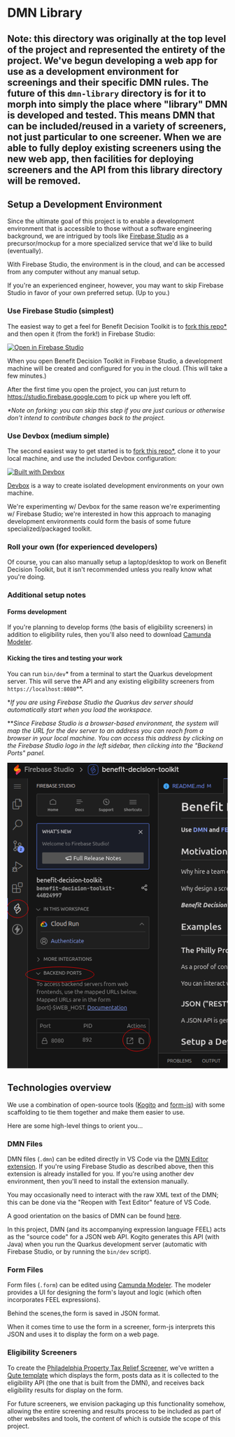 # DMN Library

## Note: this directory was originally at the top level of the project and represented the entirety of the project. We've begun developing a web app for use as a development environment for screenings and their specific DMN rules. The future of this `dmn-library` directory is for it to morph into simply the place where "library" DMN is developed and tested. This means DMN that can be included/reused in a variety of screeners, not just particular to one screener. When we are able to fully deploy existing screeners using the new web app, then facilities for deploying screeners and the API from this library directory will be removed.

## Setup a Development Environment

Since the ultimate goal of this project is to enable a development environment that is accessible to those without a software engineering background, we are intrigued by tools like [Firebase Studio](https://firebase.google.com/docs/studio) as a precursor/mockup for a more specialized service that we'd like to build (eventually).

With Firebase Studio, the environment is in the cloud, and can be accessed from any computer without any manual setup.

If you're an experienced engineer, however, you may want to skip Firebase Studio in favor of your own preferred setup. (Up to you.)

### Use Firebase Studio (simplest)

The easiest way to get a feel for Benefit Decision Toolkit is to [fork this repo*](https://github.com/CodeForPhilly/benefit-decision-toolkit/fork) and then open it (from the fork!) in Firebase Studio:

<a href="https://studio.firebase.google.com/import?url=https%3A%2F%2Fgithub.com%2FCodeForPhilly%2Fbenefit-decision-toolkit">
  <picture>
    <source
      media="(prefers-color-scheme: dark)"
      srcset="https://cdn.firebasestudio.dev/btn/open_dark_32.svg">
    <source
      media="(prefers-color-scheme: light)"
      srcset="https://cdn.firebasestudio.dev/btn/open_light_32.svg">
    <img
      height="32"
      alt="Open in Firebase Studio"
      src="https://cdn.firebasestudio.dev/btn/open_blue_32.svg">
  </picture>
</a>

When you open Benefit Decision Toolkit in Firebase Studio, a development machine will be created and configured for you in the cloud. (This will take a few minutes.)

After the first time you open the project, you can just return to https://studio.firebase.google.com   to pick up where you left off.

_*Note on forking: you can skip this step if you are just curious or otherwise don't intend to contribute changes back to the project._

### Use Devbox (medium simple)

The second easiest way to get started is to [fork this repo*](https://github.com/CodeForPhilly/benefit-decision-toolkit/fork), clone it to your local machine, and use the included Devbox configuration:

[![Built with Devbox](https://www.jetify.com/img/devbox/shield_galaxy.svg)](https://www.jetify.com/devbox/docs/contributor-quickstart/)

[Devbox](https://www.jetify.com/devbox) is a way to create isolated development environments on your own machine.

We're experimenting w/ Devbox for the same reason we're experimenting w/ Firebase Studio; we're interested in how this approach to managing development environments could form the basis of some future specialized/packaged toolkit.

### Roll your own (for experienced developers)

Of course, you can also manually setup a laptop/desktop to work on Benefit Decision Toolkit, but it isn't recommended unless you really know what you're doing.

### Additional setup notes

#### Forms development

If you're planning to develop forms (the basis of eligibility screeners) in addition to eligibility rules, then you'll also need to download [Camunda Modeler](https://camunda.com/download/modeler/).

#### Kicking the tires and testing your work

You can run `bin/dev`* from a terminal to start the Quarkus development server. This will serve the API and any existing eligibility screeners from `https://localhost:8080`**.

*_If you are using Firebase Studio the Quarkus dev server should automatically start when you load the workspace._

**_Since Firebase Studio is a browser-based environment, the system will map the URL for the dev server to an address you can reach from a browser in your local machine. You can access this address by clicking on the Firebase Studio logo in the left sidebar, then clicking into the "Backend Ports" panel._

<img src="docs/images/backend-ports.png" width=600 alt="Screenshot of Backend Ports list in Firebase Studio">

## Technologies overview

We use a combination of open-source tools ([Kogito](https://kogito.kie.org/) and [form-js](https://bpmn.io/toolkit/form-js/)) with some scaffolding to tie them together and make them easier to use.

Here are some high-level things to orient you...

### DMN Files

DMN files (`.dmn`) can be edited directly in VS Code via the [DMN Editor extension](https://marketplace.visualstudio.com/items?itemName=kie-group.dmn-vscode-extension). If you're using Firebase Studio as described above, then this extension is already installed for you. If you're using another dev environment, then you'll need to install the extension manually.

You may occasionally need to interact with the raw XML text of the DMN; this can be done via the "Reopen with Text Editor" feature of VS Code.

A good orientation on the basics of DMN can be found [here](https://learn-dmn-in-15-minutes.com/).

In this project, DMN (and its accompanying expression language FEEL) acts as the "source code" for a JSON web API. Kogito generates this API (with Java) when you run the Quarkus development server (automatic with Firebase Studio, or by running the `bin/dev` script).

### Form Files

Form files (`.form`) can be edited using [Camunda Modeler](https://camunda.com/download/modeler/). The modeler provides a UI for designing the form's layout and logic (which often incorporates FEEL expressions).

Behind the scenes,the form is saved in JSON format.

When it comes time to use the form in a screener, form-js interprets this JSON and uses it to display the form on a web page.

### Eligibility Screeners

To create the [Philadelphia Property Tax Relief Screener](https://phillypropertytaxrelief.org), we've written a [Qute template](https://quarkus.io/guides/qute) which displays the form, posts data as it is collected to the eligibility API (the one that is built from the DMN), and receives back eligibility results for display on the form.

For future screeners, we envision packaging up this functionality somehow, allowing the entire screening and results process to be included as part of other websites and tools, the content of which is outside the scope of this project.

